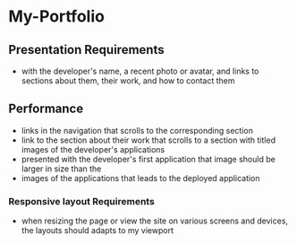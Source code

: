 # My-Portfolio

## Presentation Requirements
* with the developer's name, a recent photo or avatar, and links to sections about them, their work, and how to contact them

## Performance
* links in the navigation that scrolls to the corresponding section
* link to the section about their work that scrolls to a section with titled images of the developer's applications
* presented with the developer's first application
that image should be larger in size than the 
*  images of the applications that leads to the deployed application

### Responsive layout Requirements
* when resizing the page or view the site on various screens and devices, the layouts should adapts to my viewport
